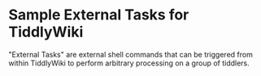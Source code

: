 # Sample External Tasks for TiddlyWiki

"External Tasks" are external shell commands that can be triggered from within TiddlyWiki to perform arbitrary processing on a group of tiddlers.

